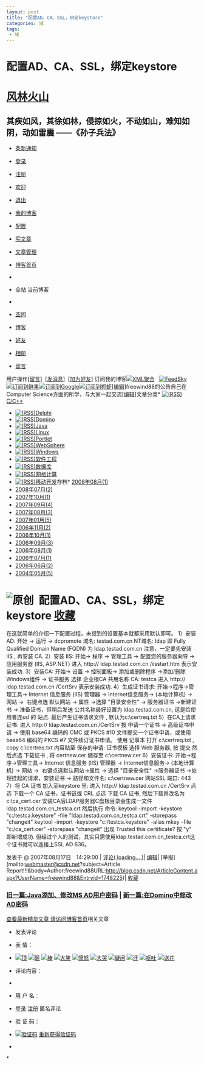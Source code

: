 ```yaml
---
layout: post
title: "配置AD、CA、SSL，绑定keystore"
categories: 域
tags: 
 - 域
--- 
```


# 配置AD、CA、SSL，绑定keystore

# [风林火山](http://blog.csdn.net/freewind88)

## 其疾如风，其徐如林，侵掠如火，不动如山，难知如阴，动如雷震 ——《孙子兵法》

* [条新通知](http://hi.csdn.net/space-notice.html)
* [登录](http://passport.csdn.net/UserLogin.aspx)
* [注册](http://passport.csdn.net/CSDNUserRegister.aspx)
* [欢迎](http://hi.csdn.net/)
* [退出](http://writeblog.csdn.net/Signout.aspx)
* [我的博客](http://blog.csdn.net/)
* [配置](http://writeblog.csdn.net/configure.aspx)
* [写文章](http://writeblog.csdn.net/PostEdit.aspx)
* [文章管理](http://writeblog.csdn.net/PostList.aspx)
* [博客首页](http://blog.csdn.net/)

*
* 全站 当前博客
*

* [空间](http://hi.csdn.net/freewind88)
* [博客](http://blog.csdn.net/freewind88)
* [好友](http://hi.csdn.net/!s/friend/list/freewind88)
* [相册](http://hi.csdn.net/!s/album/list/freewind88)
* [留言](http://hi.csdn.net/!s/wall/to/freewind88)

用户操作[[留言]](http://hi.csdn.net/!s/wall/to/freewind88)  [[发消息]](http://hi.csdn.net/!s/msg/to/freewind88)  [[加为好友]](http://hi.csdn.net/!s/friend/add/freewind88) 订阅我的博客[![XML聚合]()](http://feeds.feedsky.com/csdn.net/freewind88)   [![FeedSky]()](http://feeds.feedsky.com/csdn.net/freewind88)[![订阅到鲜果]()](http://www.xianguo.com/subscribe.php?url=http://feeds.feedsky.com/csdn.net/freewind88)[![订阅到Google]()](http://fusion.google.com/add?feedurl=http://feeds.feedsky.com/csdn.net/freewind88)[![订阅到抓虾]()](http://www.zhuaxia.com/add_channel.php?url=http://feeds.feedsky.com/csdn.net/freewind88)[[编辑]](http://writeblog.csdn.net/configure.aspx)freewind88的公告自己在Computer Science方面的所学，与大家一起交流[[编辑]](http://writeblog.csdn.net/EditCategories.aspx?catID=1)文章分类* [![(RSS)]()](http://blog.csdn.net/freewind88/category/237967.aspx/rss)[C/C++](http://blog.csdn.net/freewind88/category/237967.aspx)
* [![(RSS)]()](http://blog.csdn.net/freewind88/category/221073.aspx/rss)[Delphi](http://blog.csdn.net/freewind88/category/221073.aspx)
* [![(RSS)]()](http://blog.csdn.net/freewind88/category/328710.aspx/rss)[Domino](http://blog.csdn.net/freewind88/category/328710.aspx)
* [![(RSS)]()](http://blog.csdn.net/freewind88/category/12650.aspx/rss)[Java](http://blog.csdn.net/freewind88/category/12650.aspx)
* [![(RSS)]()](http://blog.csdn.net/freewind88/category/221072.aspx/rss)[Linux](http://blog.csdn.net/freewind88/category/221072.aspx)
* [![(RSS)]()](http://blog.csdn.net/freewind88/category/441413.aspx/rss)[Portlet](http://blog.csdn.net/freewind88/category/441413.aspx)
* [![(RSS)]()](http://blog.csdn.net/freewind88/category/238231.aspx/rss)[WebSphere](http://blog.csdn.net/freewind88/category/238231.aspx)
* [![(RSS)]()](http://blog.csdn.net/freewind88/category/328722.aspx/rss)[Windows](http://blog.csdn.net/freewind88/category/328722.aspx)
* [![(RSS)]()](http://blog.csdn.net/freewind88/category/12651.aspx/rss)[软件工程](http://blog.csdn.net/freewind88/category/12651.aspx)
* [![(RSS)]()](http://blog.csdn.net/freewind88/category/237966.aspx/rss)[数据库](http://blog.csdn.net/freewind88/category/237966.aspx)
* [![(RSS)]()](http://blog.csdn.net/freewind88/category/214719.aspx/rss)[网格计算](http://blog.csdn.net/freewind88/category/214719.aspx)
* [![(RSS)]()](http://blog.csdn.net/freewind88/category/272363.aspx/rss)[移动开发](http://blog.csdn.net/freewind88/category/272363.aspx)存档* [2008年08月(1)](http://blog.csdn.net/freewind88/archive/2008/08.aspx)
* [2008年07月(2)](http://blog.csdn.net/freewind88/archive/2008/07.aspx)
* [2007年10月(1)](http://blog.csdn.net/freewind88/archive/2007/10.aspx)
* [2007年09月(4)](http://blog.csdn.net/freewind88/archive/2007/09.aspx)
* [2007年08月(3)](http://blog.csdn.net/freewind88/archive/2007/08.aspx)
* [2007年01月(5)](http://blog.csdn.net/freewind88/archive/2007/01.aspx)
* [2006年11月(2)](http://blog.csdn.net/freewind88/archive/2006/11.aspx)
* [2006年10月(1)](http://blog.csdn.net/freewind88/archive/2006/10.aspx)
* [2006年09月(3)](http://blog.csdn.net/freewind88/archive/2006/09.aspx)
* [2006年08月(1)](http://blog.csdn.net/freewind88/archive/2006/08.aspx)
* [2006年07月(1)](http://blog.csdn.net/freewind88/archive/2006/07.aspx)
* [2006年06月(2)](http://blog.csdn.net/freewind88/archive/2006/06.aspx)
* [2004年05月(5)](http://blog.csdn.net/freewind88/archive/2004/05.aspx)
# ![原创]()  配置AD、CA、SSL，绑定keystore [收藏]( "收藏到我的网摘中，并分享给我的朋友")

在这就简单的介绍一下配置过程，未提到的设置基本就都采用默认即可。
1）安装AD:
开始 -> 运行 -> dcpromote
域名: testad.com.cn
NT域名: ldap
即 Fully Qualified Domain Name (FQDN) 为 ldap.testad.com.cn
注意，一定要先安装 IIS , 再安装 CA.
2）安装 IIS:
开始-> 程序 -> 管理工具 -> 配置您的服务器向导 -> 应用服务器 (IIS, ASP.NET)
进入 http:// ldap.testad.com.cn /iisstart.htm 表示安装成功.
3）安装CA:
开始-> 设置 -> 控制面板-> 添加或删除程序 ->添加/删除Windows组件 -> 证书服务
选择 企业根CA
共用名称 CA: testca
进入 http:// ldap.testad.com.cn /CertSrv 表示安装成功.
4）生成证书请求:
开始->程序->管理工具-> Internet 信息服务 (IIS) 管理器 -> Internet信息服务-> (本地计算机) -> 网站
->  右键点选 默认网站 -> 属性 ->选择 "目录安全性" -> 服务器证书
->新建证书 -> 准备证书，但稍后发送
公共名称最好设置为 ldap.testad.com.cn, 这是给使用者连ssl 的 站点.
最后产生证书请求文件 , 默认为c:\certreq.txt
5）在CA上请求证书:
进入 http:// ldap.testad.com.cn /CertSrv
按 申请一个证书 -> 高级证书申请
-> 使用 base64 编码的 CMC 或 PKCS #10 文件提交一个证书申请，或使用 base64 编码的 PKCS #7 文件续订证书申请。
使用 记事本 打开 c:\certreq.txt , copy c:\certreq.txt 内容贴至 保存的申请:
证书模板 选择 Web 服务器, 按 提交
然后点选 下载证书 , 将 certnew.cer 储存至 c:\certnew.cer
6）安装证书:
开始->程序->管理工具-> Internet 信息服务 (IIS) 管理器 -> Internet信息服务-> (本地计算机) -> 网站
->  右键点选默认网站->属性 -> 选择 "目录安全性" ->服务器证书
->处理挂起的请求，安装证书 -> 路径和文件名: c:\certnew.cer
网站SSL 端口: 443
7）将 CA 证书 加入至keystore 里:
进入 http:// ldap.testad.com.cn /CertSrv
点选 下载一个 CA 证书，证书链或 CRL
点选 下载 CA 证书, 然后下载并改名为 c:\ca_cert.cer
安装CA后LDAP服务器C盘根目录会生成一文件ldap.testad.com.cn_testca.crt
然后执行 命令:
keytool -import -keystore "c:/testca.keystore" -file "ldap.testad.com.cn_testca.crt" -storepass "changeit"
keytool -import -keystore "c:/testca.keystore" -alias mkey -file "c:/ca_cert.cer" -storepass "changeit"
出现 Trusted this certificate? 按 "y" 即新增成功.
但经过个人的测试，其实只需使用ldap.testad.com.cn_testca.crt这个证书就可以连接上SSL AD 636。

发表于 @ 2007年08月17日　14:29:00 | [评论( loading...  )](http://blog.csdn.net/freewind88/archive/2007/08/17/1748225.aspx#FeedBack "评论")| [编辑](http://writeblog.csdn.net/PostEdit.aspx?entryId=1748225 "编辑")| [举报](mailto:webmaster@csdn.net?subject=Article Report!!!&body=Author:freewind88URL:http://blog.csdn.net/ArticleContent.aspx?UserName=freewind88&Entryid=1748225)| [收藏]( "收藏到我的网摘中，并分享给我的朋友")

### [旧一篇:Java添加、修改MS AD用户密码](http://blog.csdn.net/freewind88/archive/2007/08/16/1746349.aspx) | [新一篇:在Domino中修改AD密码](http://blog.csdn.net/freewind88/archive/2007/08/18/1749624.aspx)

[查看最新精华文章 请访问博客首页](http://blog.csdn.net/)相关文章[]()

* 发表评论
 
* 表 情：
* [![顶]( "顶")](http://blog.csdn.net/freewind88/archive/2007/08/17/1748225.aspx#) [![砸]( "砸")](http://blog.csdn.net/freewind88/archive/2007/08/17/1748225.aspx#) [![棒]( "棒")](http://blog.csdn.net/freewind88/archive/2007/08/17/1748225.aspx#) [![大笑]( "大笑")](http://blog.csdn.net/freewind88/archive/2007/08/17/1748225.aspx#) [![愤怒]( "愤怒")](http://blog.csdn.net/freewind88/archive/2007/08/17/1748225.aspx#) [![大哭]( "大哭")](http://blog.csdn.net/freewind88/archive/2007/08/17/1748225.aspx#) [![疑问]( "疑问")](http://blog.csdn.net/freewind88/archive/2007/08/17/1748225.aspx#) [![汗]( "汗")](http://blog.csdn.net/freewind88/archive/2007/08/17/1748225.aspx#) [![呕吐]( "呕吐")](http://blog.csdn.net/freewind88/archive/2007/08/17/1748225.aspx#) [![送花]( "送花")](http://blog.csdn.net/freewind88/archive/2007/08/17/1748225.aspx#)

* 评论内容：
*
* 用 户 名：
* [登录]() [注册](http://passport.csdn.net/CSDNUserRegister.aspx) 匿名评论

* 验 证 码：
* [![验证码]()]() [重新获得验证码]()

*
*![]()
